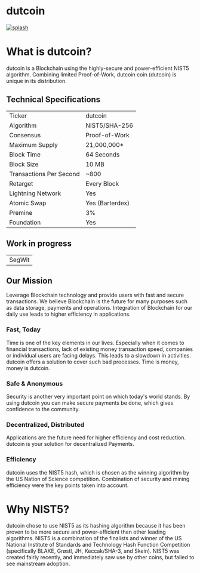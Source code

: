 # dutcoin

<a href='https://postimages.org/' target='_blank'><img src='https://i.postimg.cc/Sxvgf6zW/splash.png' border='0' alt='splash'/></a>
 

# What is dutcoin?
dutcoin is a Blockchain using the highly-secure and power-efficient NIST5 algorithm. Combining limited Proof-of-Work, dutcoin coin (dutcoin) is unique in its distribution. 

<a name="specifications"></a>
## Technical Specifications
<table>
<tr> <td>Ticker</td><td>dutcoin</td></tr>
<tr> <td>Algorithm</td><td>NIST5/SHA-256</td></tr>
<tr> <td>Consensus</td><td>Proof-of-Work</td></tr>
<tr> <td>Maximum Supply</td><td>21,000,000* </td></tr>
<tr> <td>Block Time</td><td>64 Seconds</td></tr>
<tr> <td>Block Size</td><td>10 MB</td></tr>
<tr> <td>Transactions Per Second</td><td>~800</td></tr>
<tr> <td>Retarget</td><td>Every Block</td></tr>
<tr> <td>Lightning Network</td><td>Yes</td></tr>
<tr> <td>Atomic Swap</td><td>Yes (Barterdex)</td></tr>
<tr> <td>Premine</td><td>3%</td></tr>
<tr> <td>Foundation</td><td>Yes</td></tr>
</table>

## Work in progress
<table>
<tr> <td>SegWit</td></tr>
</table>




## Our Mission
Leverage Blockchain technology and provide users with fast and secure transactions.
We believe Blockchain is the future for many purposes such as data storage, payments and operations. Integration of Blockchain for our daily use leads to higher efficiency in applications.

### Fast, Today
Time is one of the key elements in our lives. Especially when it comes to financial transactions, lack of existing money transaction speed, companies or individual users are facing delays. This leads to a slowdown in activities. dutcoin offers a solution to cover such bad processes. Time is money, money is dutcoin.

### Safe & Anonymous
Security is another very important point on which today's world stands. By using dutcoin you can make secure payments be done, which gives confidence to the community.

### Decentralized, Distributed
Applications are the future need for higher efficiency and cost reduction. dutcoin is your solution for decentralized Payments.

### Efficiency
dutcoin uses the NIST5 hash, which is chosen as the winning algorithm by the US Nation of Science competition. Combination of security and mining efficiency were the key points taken into account.


# Why NIST5?
dutcoin chose to use NIST5 as its hashing algorithm because it has been proven to be more secure and power-efficient than other leading algorithms. NIST5 is a combination of the finalists and winner of the US National Institute of Standards and Technology Hash Function Competition (specifically BLAKE, Grøstl, JH, Keccak/SHA-3, and Skein). NIST5 was created fairly recently, and immediately saw use by other coins, but failed to see mainstream adoption.
